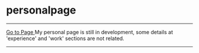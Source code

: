 # personalpage

---

<a href="https://borakarayel.github.io/personalpage/"> Go to Page
</a>
My personal page is still in development, some details at 'experience' and 'work' sections are not related.

---

